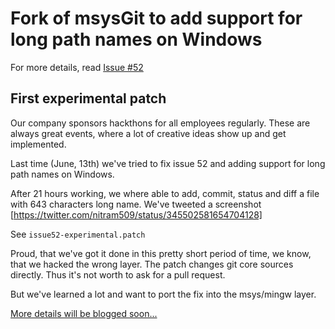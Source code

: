 # Fork of msysGit to add support for long path names on Windows

For more details, read [Issue #52](https://github.com/msysgit/msysgit/issues/52)

## First experimental patch

Our company sponsors hackthons for all employees regularly.
These are always great events, where a lot of creative ideas show up and get implemented.

Last time (June, 13th) we've tried to fix issue 52 and adding support for long path names on Windows.

After 21 hours working, we where able to add, commit, status and diff a file with 643 characters long name.
We've tweeted a screenshot [https://twitter.com/nitram509/status/345502581654704128]

See ```issue52-experimental.patch```

Proud, that we've got it done in this pretty short period of time, we know, that we hacked the wrong layer.
The patch changes git core sources directly. Thus it's not worth to ask for a pull request.

But we've learned a lot and want to port the fix into the msys/mingw layer.

[More details will be blogged soon...](http://blog-it.hypoport.de/)

